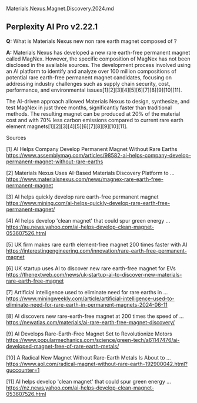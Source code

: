Materials.Nexus.Magnet.Discovery.2024.md

## Perplexity AI Pro v2.22.1

**Q:** What is Materials Nexus new non rare earth magnet composed of ?

**A:** Materials Nexus has developed a new rare earth-free permanent magnet called MagNex. However, the specific composition of MagNex has not been disclosed in the available sources. The development process involved using an AI platform to identify and analyze over 100 million compositions of potential rare earth-free permanent magnet candidates, focusing on addressing industry challenges such as supply chain security, cost, performance, and environmental issues[1][2][3][4][5][6][7][8][9][10][11].

The AI-driven approach allowed Materials Nexus to design, synthesize, and test MagNex in just three months, significantly faster than traditional methods. The resulting magnet can be produced at 20% of the material cost and with 70% less carbon emissions compared to current rare earth element magnets[1][2][3][4][5][6][7][8][9][10][11].


Sources

[1] AI Helps Company Develop Permanent Magnet Without Rare Earths https://www.assemblymag.com/articles/98582-ai-helps-company-develop-permanent-magnet-without-rare-earths

[2] Materials Nexus Uses AI-Based Materials Discovery Platform to ... https://www.materialsnexus.com/news/magnex-rare-earth-free-permanent-magnet

[3] AI helps quickly develop rare earth-free permanent magnet https://www.mining.com/ai-helps-quickly-develop-rare-earth-free-permanent-magnet/

[4] AI helps develop 'clean magnet' that could spur green energy ... https://au.news.yahoo.com/ai-helps-develop-clean-magnet-053607526.html

[5] UK firm makes rare earth element-free magnet 200 times faster with AI https://interestingengineering.com/innovation/rare-earth-free-permanent-magnet

[6] UK startup uses AI to discover new rare earth-free magnet for EVs https://thenextweb.com/news/uk-startup-ai-to-discover-new-materials-rare-earth-free-magnet

[7] Artificial intelligence used to eliminate need for rare earths in ... https://www.miningweekly.com/article/artificial-intelligence-used-to-eliminate-need-for-rare-earth-in-permanent-magnets-2024-06-11

[8] AI discovers new rare-earth-free magnet at 200 times the speed of ... https://newatlas.com/materials/ai-rare-earth-free-magnet-discovery/

[9] AI Develops Rare-Earth-Free Magnet Set to Revolutionize Motors https://www.popularmechanics.com/science/green-tech/a61147476/ai-developed-magnet-free-of-rare-earth-metals/

[10] A Radical New Magnet Without Rare-Earth Metals Is About to ... https://www.aol.com/radical-magnet-without-rare-earth-192900042.html?guccounter=1

[11] AI helps develop 'clean magnet' that could spur green energy ... https://nz.news.yahoo.com/ai-helps-develop-clean-magnet-053607526.html
